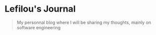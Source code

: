 # Lefilou's Journal

> My personnal blog where I will be sharing my thoughts, mainly on software engineering
